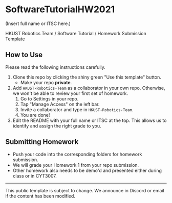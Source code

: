 # SoftwareTutorialHW2021

(Insert full name or ITSC here.)

HKUST Robotics Team / Software Tutorial / Homework Submission Template

## How to Use
Please read the following instructions carefully.

1. Clone this repo by clicking the shiny green "Use this template" button.
    * Make your repo **private**.
2. Add `HKUST-Robotics-Team` as a collaborator in your own repo. Otherwise, we won't be able to review your first set of homework.
    1. Go to Settings in your repo.
    2. Tap "Manage Access" on the left bar.
    3. Invite a collaborator and type in `HKUST-Robotics-Team`.
    4. You are done!
3. Edit the README with your full name or ITSC at the top. This allows us to identify and assign the right grade to you.

## Submitting Homework

* Push your code into the corresponding folders for homework submission.
* We will grade your Homework 1 from your repo submission.
* Other homework also needs to be demo'd and presented either during class or in CYT3007.

----

This public template is subject to change. We announce in Discord or email if the content has been modified.
